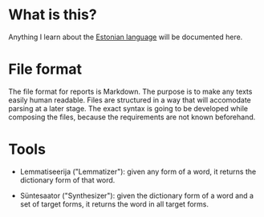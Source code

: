 # What is this?

Anything I learn about the [Estonian language][1] will be documented here.

# File format

The file format for reports is Markdown.  The purpose is to make any texts
easily human readable.  Files are structured in a way that will accomodate
parsing at a later stage.  The exact syntax is going to be developed while
composing the files, because the requirements are not known beforehand.

# Tools

- Lemmatiseerija ("Lemmatizer"):  given any form of a word, it returns
  the dictionary form of that word.

- Süntesaator ("Synthesizer"):  given the dictionary form of a word
  and a set of target forms, it returns the word in all target forms.

[1]: https://en.wikipedia.org/wiki/Estonian_language
